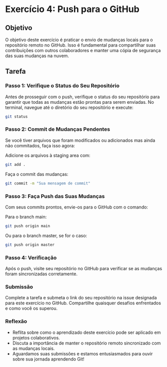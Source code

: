 # Exercício 4: Push para o GitHub

## Objetivo

O objetivo deste exercício é praticar o envio de mudanças locais para o repositório remoto no GitHub. Isso é fundamental para compartilhar suas contribuições com outros colaboradores e manter uma cópia de segurança das suas mudanças na nuvem.

## Tarefa

### Passo 1: Verifique o Status do Seu Repositório

Antes de prosseguir com o push, verifique o status do seu repositório para garantir que todas as mudanças estão prontas para serem enviadas. No terminal, navegue até o diretório do seu repositório e execute:

```bash
git status
```

### Passo 2: Commit de Mudanças Pendentes
Se você tiver arquivos que foram modificados ou adicionados mas ainda não commitados, faça isso agora:

Adicione os arquivos à staging area com:

```bash
git add .
```
Faça o commit das mudanças:

```bash
git commit -m "Sua mensagem de commit"
```

### Passo 3: Faça Push das Suas Mudanças
Com seus commits prontos, envie-os para o GitHub com o comando:

Para o branch main:

```bash
git push origin main
```
Ou para o branch master, se for o caso:

```bash
git push origin master
```
### Passo 4: Verificação
Após o push, visite seu repositório no GitHub para verificar se as mudanças foram sincronizadas corretamente.

### Submissão
Complete a tarefa e submeta o link do seu repositório na issue designada para este exercício no GitHub. Compartilhe quaisquer desafios enfrentados e como você os superou.

### Reflexão
- Reflita sobre como o aprendizado deste exercício pode ser aplicado em projetos colaborativos.
- Discuta a importância de manter o repositório remoto sincronizado com as mudanças locais.
- Aguardamos suas submissões e estamos entusiasmados para ouvir sobre sua jornada aprendendo Git!